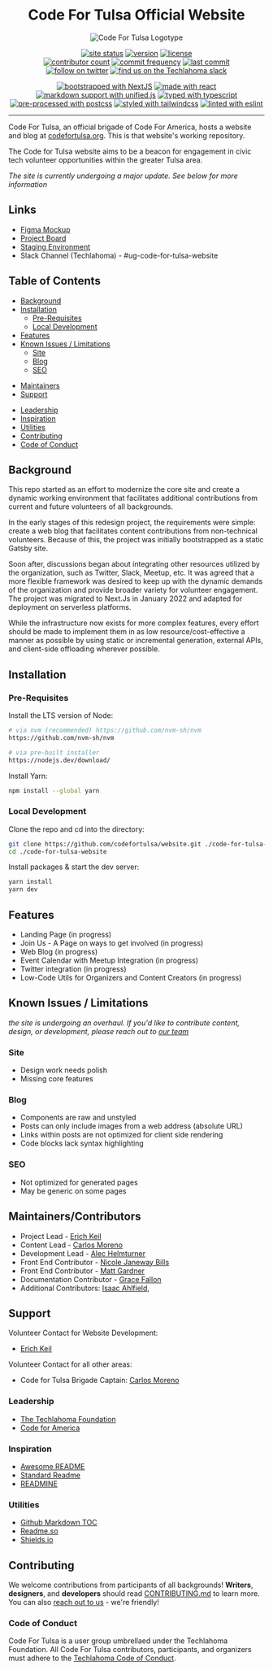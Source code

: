 <div align=center>

# Code For Tulsa Official Website
![Code For Tulsa Logotype](https://raw.githubusercontent.com/codefortulsa/website/main/content/asset/cft%20full%20name(cropped).png)

[![site status](https://img.shields.io/website?logo=heroku&url=https%3A%2F%2Fcodefortulsa.org&style=plastic)](https://codefortulsa.org)
[![version](https://img.shields.io/github/package-json/v/codefortulsa/website?logo=semver&style=plastic)](https://semver.org/)
[![license](https://img.shields.io/github/license/codefortulsa/website?logo=open-source-initiative&color=%233da639&style=plastic)](https://choosealicense.com/licenses/)<br>
[![contributor count](https://img.shields.io/github/contributors/codefortulsa/website?color=blue&logo=github&style=flat-square)](https://github.com/codefortulsa/website/graphs/contributors)
[![commit frequency](https://img.shields.io/github/commit-activity/m/codefortulsa/website?color=blue&logo=github&style=flat-square)](https://github.com/codefortulsa/website/graphs/commit-activity)
[![last commit](https://img.shields.io/github/last-commit/codefortulsa/website?color=blue&logo=github&style=flat-square)](https://github.com/codefortulsa/website/commits/main)<br>
[![follow on twitter](https://img.shields.io/twitter/follow/codefortulsa?style=social)](https://twitter.com/intent/follow?screen_name=codefortulsa)
[![find us on the Techlahoma slack](https://img.shields.io/badge/Techlahoma-000?style=social&logo=slack&label=join%20our%20Slack%20workspace)](https://techlahoma.slack.com/)

[![bootstrapped with NextJS](https://img.shields.io/github/package-json/dependency-version/codefortulsa/website/next?color=black&label=nextjs&logo=next.js)](https://nextjs.org)
[![made with react](https://img.shields.io/github/package-json/dependency-version/codefortulsa/website/react?color=%2361dafb&logo=react)](https://reactjs.org/)
[![markdown support with unified.js](https://img.shields.io/github/package-json/dependency-version/codefortulsa/website/unified?color=white&logo=markdown)](https://unifiedjs.com/)
[![typed with typescript](https://img.shields.io/github/package-json/dependency-version/codefortulsa/website/dev/typescript?logo=typescript)](https://www.typescriptlang.org/)
[![pre-processed with postcss](https://img.shields.io/github/package-json/dependency-version/codefortulsa/website/dev/postcss?color=%23DD3A0A&logo=postcss&logoColor=%23DD3A0A)](https://postcss.org/)
[![styled with tailwindcss](https://img.shields.io/github/package-json/dependency-version/codefortulsa/website/dev/tailwindcss?color=%2338bdf8&logo=tailwindcss)](https://tailwindcss.com/)
[![linted with eslint](https://img.shields.io/github/package-json/dependency-version/codefortulsa/website/dev/eslint?color=%238080F2&logo=eslint&logoColor=%238080F2)](https://eslint.org)

</div>

---

Code For Tulsa, an official brigade of Code For America, hosts a website and blog at [codefortulsa.org](codefortulsa.org).  This is that website's working repository.

The Code for Tulsa website aims to be a beacon for engagement in civic tech volunteer opportunities within the greater Tulsa area.

*The site is currently undergoing a major update. See below for more information*

## Links
- [Figma Mockup](https://www.figma.com/file/maf7XD1XhbIKlJn77P2tIS/Code-for-Tulsa-Website?node-id=0%3A1)
- [Project Board](https://github.com/orgs/codefortulsa/projects/13)
- [Staging Environment](http://cft-website-staging.herokuapp.com/)
- Slack Channel (Techlahoma) - #ug-code-for-tulsa-website

## Table of Contents
<!--ts-->
   * [Background](#background)
   * [Installation](#installation)
      * [Pre-Requisites](#pre-requisites)
      * [Local Development](#local-development)
      <!-- * [Production Build - TODO](#production-build---todo) -->
   * [Features](#features)
   * [Known Issues / Limitations](#known-issues--limitations)
      * [Site](#site)
      * [Blog](#blog)
      * [SEO](#seo)
   <!-- * [Screenshots - <em>TO-DO</em>](#screenshots---to-do) -->
   <!-- * [FAQ - <em>TO-DO</em>](#faq---to-do) -->
   * [Maintainers](#maintainers)
   * [Support](#support)
   <!-- * [Acknowledgements - <em>TO-DO</em>](#acknowledgements---to-do) -->
   * [Leadership](#leadership)
   * [Inspiration](#inspiration)
   * [Utilities](#utilities)
   * [Contributing](#contributing)
   * [Code of Conduct](#code-of-conduct)
   <!-- * [License - <em>TO-DO</em>](#license---to-do) -->

<!-- Created by https://github.com/ekalinin/github-markdown-toc -->
<!-- Added by: alec, at: Thu Jun 16 21:31:09 CDT 2022 -->

<!--te-->


## Background
  This repo started as an effort to modernize the core site and create a dynamic working environment that facilitates additional contributions from current and future volunteers of all backgrounds.

 In the early stages of this redesign project, the requirements were simple: create a web blog that facilitates content contributions from non-technical volunteers. Because of this, the project was initially bootstrapped as a static Gatsby site.

 Soon after, discussions began about integrating other resources utilized by the organization, such as Twitter, Slack, Meetup, etc. It was agreed that a more flexible framework was desired to keep up with the dynamic demands of the organization and provide broader variety for volunteer engagement. The project was migrated to Next.Js in January 2022 and adapted for deployment on serverless platforms.
 
 While the infrastructure now exists for more complex features, every effort should be made to implement them in as low resource/cost-effective a manner as possible by using static or incremental generation, external APIs, and client-side offloading wherever possible.

## Installation

### Pre-Requisites
Install the LTS version of Node:
```sh
# via nvm (recommended) https://github.com/nvm-sh/nvm
https://github.com/nvm-sh/nvm

# via pre-built installer
https://nodejs.dev/download/
```
Install Yarn:
```sh
npm install --global yarn
```
### Local Development
Clone the repo and cd into the directory:
```sh
git clone https://github.com/codefortulsa/website.git ./code-for-tulsa-website
cd ./code-for-tulsa-website
```
Install packages & start the dev server:
```sh
yarn install
yarn dev
```
<!-- ### Production Build - TODO -->

## Features

- Landing Page (in progress)
- Join Us - A Page on ways to get involved (in progress)
- Web Blog (in progress)
- Event Calendar with Meetup Integration (in progress)
- Twitter integration (in progress)
- Low-Code Utils for Organizers and Content Creators (in progress)

## Known Issues / Limitations
*the site is undergoing an overhaul. If you'd like to contribute content, design, or development, please reach out to [our team](#support)*
### Site
 - Design work needs polish
 - Missing core features
### Blog
 - Components are raw and unstyled
 - Posts can only include images from a web address (absolute URL)
 - Links within posts are not optimized for client side rendering
 - Code blocks lack syntax highlighting
### SEO
 - Not optimized for generated pages
 - May be generic on some pages

<!-- ## Screenshots - *TO-DO*
![App Screenshot](https://via.placeholder.com/234x150?text=TO+DO) -->

<!-- ## FAQ - *TO-DO* -->

## Maintainers/Contributors
- Project Lead - [Erich Keil](https://github.com/zenlex)
- Content Lead - [Carlos Moreno](https://github.com/chimchim237)
- Development Lead - [Alec Helmturner](https://github.com/alecvision)
- Front End Contributor - [Nicole Janeway Bills](https://github.com/NicoleJaneway)
- Front End Contributor - [Matt Gardner](https://github.com/allthesignals)
- Documentation Contributor - [Grace Fallon](https://github.com/angelofgrace) 
- Additional Contributors:
[Isaac Ahlfield](https://github.com/higherkey),

## Support
Volunteer Contact for Website Development: 
- [Erich Keil](mailto:erich@zenlex.dev) <!-- (Link to Email) -->

Volunteer Contact for all other areas:
- Code for Tulsa Brigade Captain: [Carlos Moreno](mailto:tulsadesigner@gmail.com) <!-- (Link to Email -->

<!-- ## Acknowledgements - *TO-DO*
We would like to acknowledge the following organizations, projects, and services: -->

### Leadership
 - [The Techlahoma Foundation](https://www.techlahoma.org/)
 - [Code for America](https://www.codeforamerica.org/)
### Inspiration
 - [Awesome README](https://github.com/matiassingers/awesome-readme)
 - [Standard Readme](https://github.com/RichardLitt/standard-readme)
 - [READMINE](https://github.com/mhucka/readmine)
### Utilities
 - [Github Markdown TOC](https://github.com/ekalinin/github-markdown-toc)
 - [Readme.so](https://readme.so/)
 - [Shields.io](https://shields.io/)

## Contributing
We welcome contributions from participants of all backgrounds! **Writers**, **designers**, and **developers** should read [CONTRIBUTING.md](./CONTRIBUTING.md) to learn more. You can also [reach out to us](#Support) - we're friendly!

### Code of Conduct
Code For Tulsa is a user group umbrellaed under the Techlahoma Foundation. All Code For Tulsa contributors, participants, and organizers must adhere to the [Techlahoma Code of Conduct](https://www.techlahoma.org/code-of-conduct).

<!-- ## License - *TO-DO*
[*TO-DO*](https://choosealicense.com/licenses/) -->
